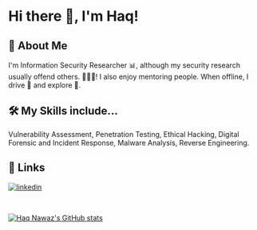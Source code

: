 # Hi there 👋, I'm Haq!
  
## 🚀 About Me
I'm Information Security Researcher 📊, although my security research usually offend others. 👩🏽‍💻! I also enjoy mentoring people. When offline, I drive 🚗 and explore 🌇.

  
## 🛠 My Skills include...
Vulnerability Assessment, Penetration Testing, Ethical Hacking, Digital Forensic and Incident Response, Malware Analysis, Reverse Engineering.

  
## 🔗 Links

[![linkedin](https://img.shields.io/badge/linkedin-0A66C2?style=for-the-badge&logo=linkedin&logoColor=white)](https://www.linkedin.com/in/haqn/) &nbsp;&nbsp;

<br />

[![Haq Nawaz's GitHub stats](https://github-readme-stats.vercel.app/api?username=haq-n&show_icons=true&theme=radical)](https://github.com/anuraghazra/github-readme-stats)



  
